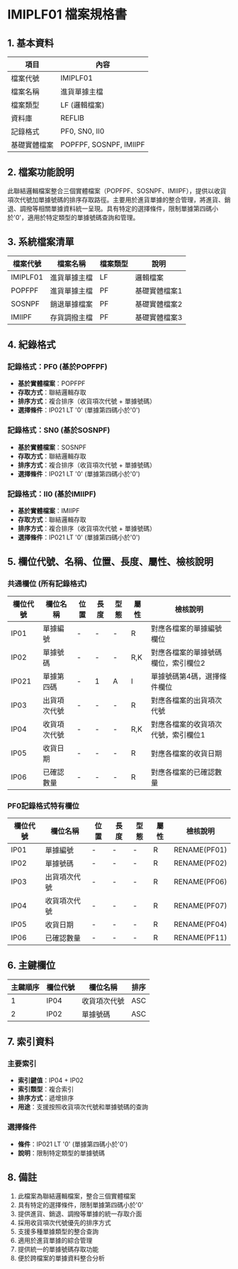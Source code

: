 # IMIPLF01 檔案規格書

## 1. 基本資料

| 項目 | 內容 |
|------|------|
| 檔案代號 | IMIPLF01 |
| 檔案名稱 | 進貨單據主檔 |
| 檔案類型 | LF (邏輯檔案) |
| 資料庫 | REFLIB |
| 記錄格式 | PF0, SN0, II0 |
| 基礎實體檔案 | POPFPF, SOSNPF, IMIIPF |

## 2. 檔案功能說明

此聯結邏輯檔案整合三個實體檔案（POPFPF、SOSNPF、IMIIPF），提供以收貨項次代號加單據號碼的排序存取路徑。主要用於進貨單據的整合管理，將進貨、銷退、調撥等相關單據資料統一呈現。具有特定的選擇條件，限制單據第四碼小於'0'，適用於特定類型的單據號碼查詢和管理。

## 3. 系統檔案清單

| 檔案代號 | 檔案名稱 | 檔案類型 | 說明 |
|----------|----------|----------|------|
| IMIPLF01 | 進貨單據主檔 | LF | 邏輯檔案 |
| POPFPF | 進貨單據主檔 | PF | 基礎實體檔案1 |
| SOSNPF | 銷退單據檔案 | PF | 基礎實體檔案2 |
| IMIIPF | 存貨調撥主檔 | PF | 基礎實體檔案3 |

## 4. 紀錄格式

### 記錄格式：PF0 (基於POPFPF)
- **基於實體檔案**：POPFPF
- **存取方式**：聯結邏輯存取
- **排序方式**：複合排序（收貨項次代號 + 單據號碼）
- **選擇條件**：IP021 LT '0' (單據第四碼小於'0')

### 記錄格式：SN0 (基於SOSNPF)
- **基於實體檔案**：SOSNPF
- **存取方式**：聯結邏輯存取
- **排序方式**：複合排序（收貨項次代號 + 單據號碼）
- **選擇條件**：IP021 LT '0' (單據第四碼小於'0')

### 記錄格式：II0 (基於IMIIPF)
- **基於實體檔案**：IMIIPF
- **存取方式**：聯結邏輯存取
- **排序方式**：複合排序（收貨項次代號 + 單據號碼）
- **選擇條件**：IP021 LT '0' (單據第四碼小於'0')

## 5. 欄位代號、名稱、位置、長度、屬性、檢核說明

### 共通欄位 (所有記錄格式)
| 欄位代號 | 欄位名稱 | 位置 | 長度 | 型態 | 屬性 | 檢核說明 |
|----------|----------|------|------|------|----------|----------|
| IP01 | 單據編號 | - | - | - | R | 對應各檔案的單據編號欄位 |
| IP02 | 單據號碼 | - | - | - | R,K | 對應各檔案的單據號碼欄位，索引欄位2 |
| IP021 | 單據第四碼 | - | 1 | A | I | 單據號碼第4碼，選擇條件欄位 |
| IP03 | 出貨項次代號 | - | - | - | R | 對應各檔案的出貨項次代號 |
| IP04 | 收貨項次代號 | - | - | - | R,K | 對應各檔案的收貨項次代號，索引欄位1 |
| IP05 | 收貨日期 | - | - | - | R | 對應各檔案的收貨日期 |
| IP06 | 已確認數量 | - | - | - | R | 對應各檔案的已確認數量 |

### PF0記錄格式特有欄位
| 欄位代號 | 欄位名稱 | 位置 | 長度 | 型態 | 屬性 | 檢核說明 |
|----------|----------|------|------|------|----------|----------|
| IP01 | 單據編號 | - | - | - | R | RENAME(PF01) |
| IP02 | 單據號碼 | - | - | - | R | RENAME(PF02) |
| IP03 | 出貨項次代號 | - | - | - | R | RENAME(PF06) |
| IP04 | 收貨項次代號 | - | - | - | R | RENAME(PF07) |
| IP05 | 收貨日期 | - | - | - | R | RENAME(PF04) |
| IP06 | 已確認數量 | - | - | - | R | RENAME(PF11) |

## 6. 主鍵欄位

| 主鍵順序 | 欄位代號 | 欄位名稱 | 排序 |
|----------|----------|----------|------|
| 1 | IP04 | 收貨項次代號 | ASC |
| 2 | IP02 | 單據號碼 | ASC |

## 7. 索引資料

### 主要索引
- **索引鍵值**：IP04 + IP02
- **索引類型**：複合索引
- **排序方式**：遞增排序
- **用途**：支援按照收貨項次代號和單據號碼的查詢

### 選擇條件
- **條件**：IP021 LT '0' (單據第四碼小於'0')
- **說明**：限制特定類型的單據號碼

## 8. 備註

1. 此檔案為聯結邏輯檔案，整合三個實體檔案
2. 具有特定的選擇條件，限制單據第四碼小於'0'
3. 提供進貨、銷退、調撥等單據的統一存取介面
4. 採用收貨項次代號優先的排序方式
5. 支援多種單據類型的整合查詢
6. 適用於進貨單據的綜合管理
7. 提供統一的單據號碼存取功能
8. 便於跨檔案的單據資料整合分析 